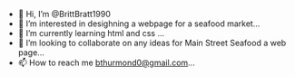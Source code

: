 - 👋 Hi, I’m @BrittBratt1990
- 👀 I’m interested in desighning a webpage for a seafood market...
- 🌱 I’m currently learning html and css ...
- 💞️ I’m looking to collaborate on any ideas for Main Street Seafood a web page...
- 📫 How to reach me bthurmond0@gmail.com...

<!---
BrittBratt1990/BrittBratt1990 is a ✨ special ✨ repository because its `README.md` (this file) appears on your GitHub profile.
You can click the Preview link to take a look at your changes.
--->

